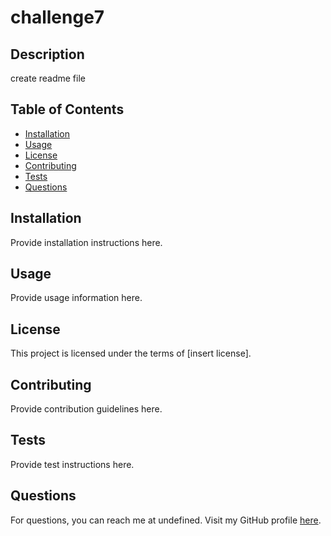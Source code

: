 # challenge7

## Description
create readme file

## Table of Contents
- [Installation](#installation)
- [Usage](#usage)
- [License](#license)
- [Contributing](#contributing)
- [Tests](#tests)
- [Questions](#questions)

## Installation
Provide installation instructions here.

## Usage
Provide usage information here.

## License
This project is licensed under the terms of [insert license].

## Contributing
Provide contribution guidelines here.

## Tests
Provide test instructions here.

## Questions
For questions, you can reach me at undefined. Visit my GitHub profile [here](https://github.com/undefined).
